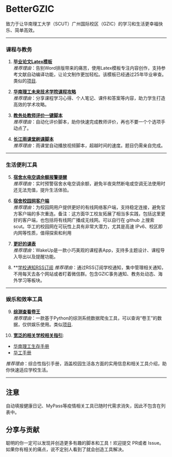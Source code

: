 # BetterGZIC

致力于让华南理工大学（SCUT）广州国际校区（GZIC）的学习和生活更幸福快乐、简单高效。

---

### 课程与教务

1. **[毕业论文Latex模板](https://github.com/frinkleko/SCUT-thesis)**  
   *推荐理由*：告别Word排版带来的痛苦，使用Latex模板专注内容创作，支持参考文献自动编译功能，让论文制作更加轻松。该模板已经通过25年毕业审查。类似的[项目](https://github.com/alwintsui/scutthesis).

2. **[华南理工未来技术学院课程攻略](https://github.com/OpenFuTech/SCUT-FT-Guide)**  
   *推荐理由*：分享课程学习心得、个人笔记、课件和答案等内容，助力学生打造高效的学术攻略。

3. **[教务处教师评价一键脚本](https://github.com/Thungghuan/teacher_comment)**  
   *推荐理由*：自动化评价脚本，助你快速完成教师评价，再也不要一个个选项手动点了。

4. **[长江雨课堂刷课脚本](https://github.com/Cat1007/yuketangHelperSCUTLite)**  
   *推荐理由*：雨课堂自动播放视频脚本，超越时间的速度。题目仍需亲自完成。

---

### 生活便利工具
5. **[宿舍水电空调余额报警提醒](https://github.com/frinkleko/elec_room_info)**  
   *推荐理由*：实时预警宿舍水电空调余额，避免半夜突然断电或空调无法使用时还无法充值，提升生活体验。

6. **[宿舍校园网客户端](https://github.com/SeaLoong/drcom4scut)**  
   *推荐理由*：为校园网用户提供更好的有线网络客户端，支持稳定连接，避免官方客户端的多次重连。备注：这方面华工校友拓展了相当多实践，包括这里更好的客户端，也包括将有线网广播成无线网。可以自行在 github 上搜索 scut。华工的校园网在可玩性上具有非常大潜力，尤其是高速 IPv6、校区即内网等性质，值得探索和利用

7. **[更好的课表](https://www.wakeup.fun/)**  
   *推荐理由*：WakeUp是一款小巧美观的课程表App，支持多主题设计、课程导入导出以及提醒功能。

8. **[学校通知RSS订阅](https://docs.rsshub.app/routes/university#%E5%8D%8E%E5%8D%97%E7%90%86%E5%B7%A5%E5%A4%A7%E5%AD%A6)
   *推荐理由*：通过RSS订阅学校通知，集中管理相关通知，不用每天去各个网站或者盯着微信群。包含GZIC事务通知、教务处动态、海外学习等板块。
---

### 娱乐和效率工具
9. **[综测查看卷王](https://github.com/1067088037/SCUTFindOverachievers)**  
   *推荐理由*：一款基于Python的综测系统数据爬虫工具，可以查询“卷王”的数据，仅供娱乐使用。类似[项目](https://github.com/kellehod/GradeCrawler).

10. **[宽泛的相关学校相关指引]()**:  
   - [华南理工生存手册](https://github.com/Kozmosa/survive-in-scut)  
   - [华工手册](https://www.gzic.online/)  

   *推荐理由*：综合性指引手册，涵盖校园生活各方面的实用信息和相关工具介绍，助你快速适应学校生活。

---

## 注意
自动填报健康日记、MyPass等疫情相关工具已随时代需求消失，因此不包含在列表中。

## 分享与贡献
聪明的你一定可以发现并创造更多有趣的脚本和工具！欢迎提交 PR或者 Issue。如果你有相关的痛点，说不定别人看到了就会创造工具解决。
